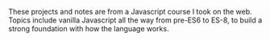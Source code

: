 These projects and notes are from a Javascript course I took on the web. Topics include vanilla Javascript all the way from pre-ES6 to ES-8, to build a strong foundation with how the language works.

